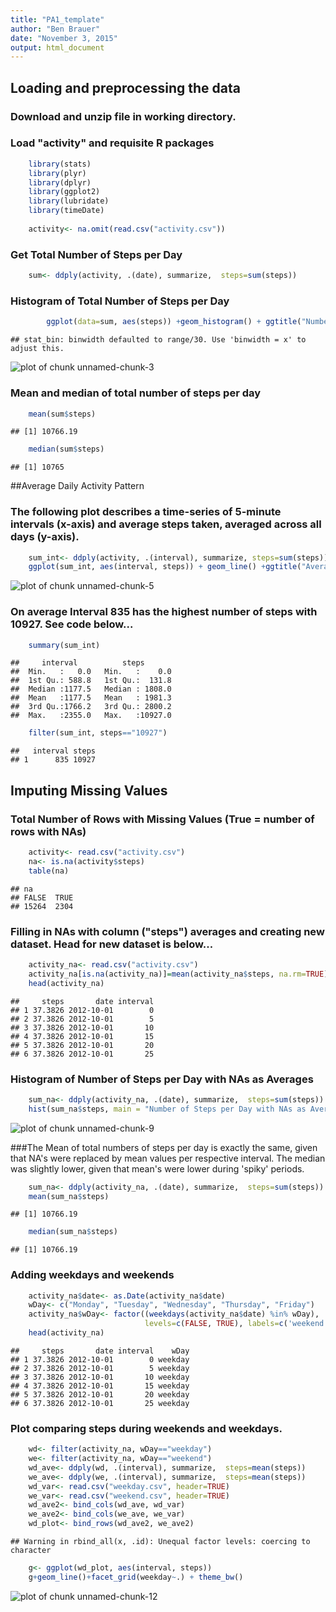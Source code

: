 ```yaml
---
title: "PA1_template"
author: "Ben Brauer"
date: "November 3, 2015"
output: html_document
---
```

## Loading and preprocessing the data

### Download and unzip file in working directory.

### Load "activity" and requisite R packages


```r
    library(stats)
    library(plyr)
    library(dplyr)
    library(ggplot2)
    library(lubridate)
    library(timeDate)
    
    activity<- na.omit(read.csv("activity.csv"))
```
### Get Total Number of Steps per Day

```r
    sum<- ddply(activity, .(date), summarize,  steps=sum(steps))
```
### Histogram of Total Number of Steps per Day

```r
        ggplot(data=sum, aes(steps)) +geom_histogram() + ggtitle("Number of Steps per Day")
```

```
## stat_bin: binwidth defaulted to range/30. Use 'binwidth = x' to adjust this.
```

![plot of chunk unnamed-chunk-3](figure/unnamed-chunk-3-1.png) 

###  Mean and median of total number of steps per day

```r
    mean(sum$steps)
```

```
## [1] 10766.19
```

```r
    median(sum$steps)
```

```
## [1] 10765
```

##Average Daily Activity Pattern
###  The following plot describes a time-series of 5-minute intervals (x-axis) and average steps taken, averaged across all days (y-axis).

```r
    sum_int<- ddply(activity, .(interval), summarize, steps=sum(steps))
    ggplot(sum_int, aes(interval, steps)) + geom_line() +ggtitle("Average Steps per Interval")
```

![plot of chunk unnamed-chunk-5](figure/unnamed-chunk-5-1.png) 

### On average Interval 835 has the highest number of steps with 10927.  See code below...

```r
    summary(sum_int)
```

```
##     interval          steps        
##  Min.   :   0.0   Min.   :    0.0  
##  1st Qu.: 588.8   1st Qu.:  131.8  
##  Median :1177.5   Median : 1808.0  
##  Mean   :1177.5   Mean   : 1981.3  
##  3rd Qu.:1766.2   3rd Qu.: 2800.2  
##  Max.   :2355.0   Max.   :10927.0
```

```r
    filter(sum_int, steps=="10927")
```

```
##   interval steps
## 1      835 10927
```

## Imputing Missing Values
### Total Number of Rows with Missing Values (True = number of rows with NAs)

```r
    activity<- read.csv("activity.csv")
    na<- is.na(activity$steps)
    table(na)
```

```
## na
## FALSE  TRUE 
## 15264  2304
```

### Filling in NAs with column ("steps") averages and creating new dataset.  Head for new dataset is below...

```r
    activity_na<- read.csv("activity.csv")
    activity_na[is.na(activity_na)]=mean(activity_na$steps, na.rm=TRUE)
    head(activity_na)
```

```
##     steps       date interval
## 1 37.3826 2012-10-01        0
## 2 37.3826 2012-10-01        5
## 3 37.3826 2012-10-01       10
## 4 37.3826 2012-10-01       15
## 5 37.3826 2012-10-01       20
## 6 37.3826 2012-10-01       25
```

### Histogram of Number of Steps per Day with NAs as Averages

```r
    sum_na<- ddply(activity_na, .(date), summarize,  steps=sum(steps))
    hist(sum_na$steps, main = "Number of Steps per Day with NAs as Averages", col = "red")
```

![plot of chunk unnamed-chunk-9](figure/unnamed-chunk-9-1.png) 

###The Mean of total numbers of steps per day is exactly the same, given that NA's were replaced by mean values per respective interval.  The median was slightly lower, given that mean's were lower during 'spiky' periods.

```r
    sum_na<- ddply(activity_na, .(date), summarize,  steps=sum(steps))
    mean(sum_na$steps)
```

```
## [1] 10766.19
```

```r
    median(sum_na$steps)
```

```
## [1] 10766.19
```

### Adding weekdays and weekends

```r
    activity_na$date<- as.Date(activity_na$date)
    wDay<- c("Monday", "Tuesday", "Wednesday", "Thursday", "Friday")
    activity_na$wDay<- factor((weekdays(activity_na$date) %in% wDay), 
                              levels=c(FALSE, TRUE), labels=c('weekend', 'weekday'))
    head(activity_na)
```

```
##     steps       date interval    wDay
## 1 37.3826 2012-10-01        0 weekday
## 2 37.3826 2012-10-01        5 weekday
## 3 37.3826 2012-10-01       10 weekday
## 4 37.3826 2012-10-01       15 weekday
## 5 37.3826 2012-10-01       20 weekday
## 6 37.3826 2012-10-01       25 weekday
```

### Plot comparing steps during weekends and weekdays.

```r
    wd<- filter(activity_na, wDay=="weekday")
    we<- filter(activity_na, wDay=="weekend")
    wd_ave<- ddply(wd, .(interval), summarize,  steps=mean(steps))
    we_ave<- ddply(we, .(interval), summarize,  steps=mean(steps))
    wd_var<- read.csv("weekday.csv", header=TRUE)
    we_var<- read.csv("weekend.csv", header=TRUE)
    wd_ave2<- bind_cols(wd_ave, wd_var)
    we_ave2<- bind_cols(we_ave, we_var)
    wd_plot<- bind_rows(wd_ave2, we_ave2)
```

```
## Warning in rbind_all(x, .id): Unequal factor levels: coercing to character
```

```r
    g<- ggplot(wd_plot, aes(interval, steps))
    g+geom_line()+facet_grid(weekday~.) + theme_bw()
```

![plot of chunk unnamed-chunk-12](figure/unnamed-chunk-12-1.png) 

